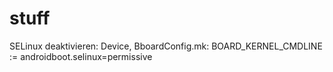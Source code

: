 # stuff

SELinux deaktivieren:
Device, BboardConfig.mk:
BOARD_KERNEL_CMDLINE := androidboot.selinux=permissive
